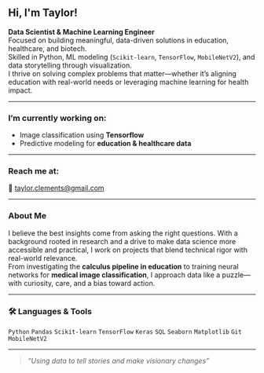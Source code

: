 ## Hi, I'm Taylor!

**Data Scientist & Machine Learning Engineer**  
Focused on building meaningful, data-driven solutions in education, healthcare, and biotech.  
Skilled in Python, ML modeling (`Scikit-learn`, `TensorFlow`, `MobileNetV2`), and data storytelling through visualization.  
I thrive on solving complex problems that matter—whether it’s aligning education with real-world needs or leveraging machine learning for health impact.

---

### I’m currently working on:
- Image classification using **Tensorflow**
- Predictive modeling for **education & healthcare data**

---

### Reach me at:
📧 taylor.clements@gmail.com

---

### About Me
I believe the best insights come from asking the right questions. With a background rooted in research and a drive to make data science more accessible and practical, I work on projects that blend technical rigor with real-world relevance.  
From investigating the **calculus pipeline in education** to training neural networks for **medical image classification**, I approach data like a puzzle—with curiosity, care, and a bias toward action.

---

### 🛠️ Languages & Tools
`Python` `Pandas` `Scikit-learn` `TensorFlow` `Keras` `SQL` `Seaborn` `Matplotlib` `Git` `MobileNetV2`

---

> _“Using data to tell stories and make visionary changes”_
